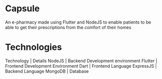 # Capsule
An e-pharmacy made using Flutter and NodeJS to enable patients to be able to get their prescriptions from the comfort of their homes

# Technologies
Technology | Details
NodeJS | Backend Development environment 
Flutter | Frontend Development Environment
Dart | Frontend Language
ExpressJS | Backend Language
MongoDB | Database


